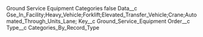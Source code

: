 <?xml version="1.0" encoding="UTF-8"?>
<CustomMetadata xmlns="http://soap.sforce.com/2006/04/metadata" xmlns:xsi="http://www.w3.org/2001/XMLSchema-instance" xmlns:xsd="http://www.w3.org/2001/XMLSchema">
    <label>Ground Service Equipment Categories</label>
    <protected>false</protected>
    <values>
        <field>Data__c</field>
        <value xsi:type="xsd:string">Gse_In_Facility;Heavy_Vehicle;Forklift;Elevated_Transfer_Vehicle;Crane;Automated_Through_Units_Lane;</value>
    </values>
    <values>
        <field>Key__c</field>
        <value xsi:type="xsd:string">Ground_Service_Equipment</value>
    </values>
    <values>
        <field>Order__c</field>
        <value xsi:nil="true"/>
    </values>
    <values>
        <field>Type__c</field>
        <value xsi:type="xsd:string">Categories_By_Record_Type</value>
    </values>
</CustomMetadata>
